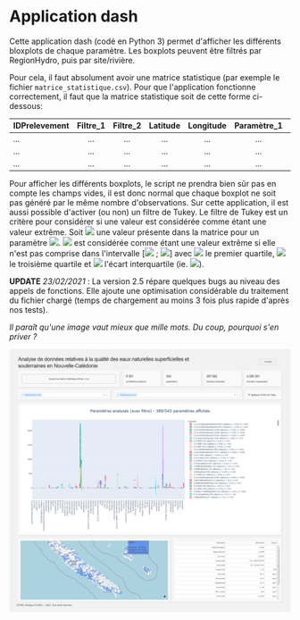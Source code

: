 # Application dash

Cette application dash (codé en Python 3) permet d'afficher les différents bloxplots de chaque paramètre.
Les boxplots peuvent être filtrés par RegionHydro, puis par site/rivière.

Pour cela, il faut absolument avoir une matrice statistique (par exemple le fichier `matrice_statistique.csv`).
Pour que l'application fonctionne correctement, il faut que la matrice statistique soit de cette forme ci-dessous:

| IDPrelevement      |     Filtre_1    |   Filtre_2   |   Latitude   |   Longitude   |   Paramètre_1   |   Paramètre_2   |   ...    |   Paramètre_n |
|:------------------|:-------------:|:-----------:|:-----------:|:-----------:|:--------------:|:--------------:|:-------:|:------------:|
| ...                |      ...        |    ...       |    ...       |    ...       |      ...        |      ...        |    ...   |     ...       |
| ...                |      ...        |    ...       |    ...       |    ...       |      ...        |      ...        |    ...   |     ...       |
| ...                |      ...        |    ...       |    ...       |    ...       |      ...        |      ...        |    ...   |     ...       |

Pour afficher les différents boxplots, le script ne prendra bien sûr pas en compte les champs vides, il est donc normal que chaque boxplot ne soit pas généré par le même nombre d'observations.
Sur cette application, il est aussi possible d'activer (ou non) un filtre de Tukey. Le filtre de Tukey est un critère pour considérer si une valeur est considérée comme étant une valeur extrême.
Soit <img src="https://render.githubusercontent.com/render/math?math=X_i"> une valeur présente dans la matrice pour un paramètre <img src="https://render.githubusercontent.com/render/math?math=P">.
<img src="https://render.githubusercontent.com/render/math?math=X_i"> est considérée comme étant une valeur extrême si elle n'est pas comprise dans l'intervalle [<img src="https://render.githubusercontent.com/render/math?math=Q_1 - 1.5 \times IQR"> ; <img src="https://render.githubusercontent.com/render/math?math=Q_3 + 1.5 \times IQR">]
avec <img src="https://render.githubusercontent.com/render/math?math=Q_1"> le premier quartile, <img src="https://render.githubusercontent.com/render/math?math=Q_3"> le troisième quartile et <img src="https://render.githubusercontent.com/render/math?math=IQR"> l'écart interquartile (ie. <img src="https://render.githubusercontent.com/render/math?math=Q_3 - Q_1">).

**UPDATE**
*23/02/2021* : La version 2.5 répare quelques bugs au niveau des appels de fonctions. Elle ajoute une optimisation considérable du traitement du fichier chargé (temps de chargement au moins 3 fois plus rapide d'après nos tests).


*Il paraît qu'une image vaut mieux que mille mots. Du coup, pourquoi s'en priver ?*

![screenshot](assets/screenshot.png)
